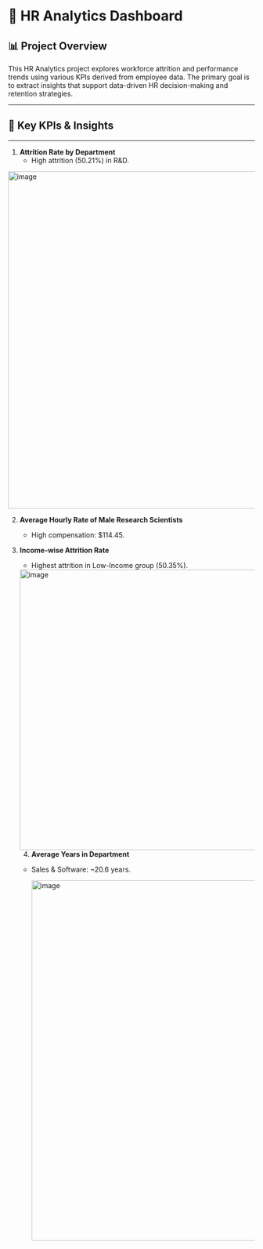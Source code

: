 # 💼 HR Analytics Dashboard



## 📊 Project Overview

This HR Analytics project explores workforce attrition and performance trends using various KPIs derived from employee data. The primary goal is to extract insights that support data-driven HR decision-making and retention strategies.
* * *
## 📌 Key KPIs & Insights
* * *

1. **Attrition Rate by Department**  
   - High attrition (50.21%) in R&D.
  
   
<img width="1282" height="688" alt="image" src="https://github.com/user-attachments/assets/c75b3327-18ce-471b-9e03-26b31407fad1" />

2. **Average Hourly Rate of Male Research Scientists**  
   - High compensation: $114.45.

3. **Income-wise Attrition Rate**  
   - Highest attrition in Low-Income group (50.35%).
  
   <img width="1223" height="572" alt="image" src="https://github.com/user-attachments/assets/468a68bc-987d-43e7-b998-6a4c88dc19e8" />

   4. **Average Years in Department**  
   - Sales & Software: ~20.6 years.
  
     <img width="1741" height="735" alt="image" src="https://github.com/user-attachments/assets/d9f2f464-08f4-4628-ab1c-e989849da959" />

     

  

